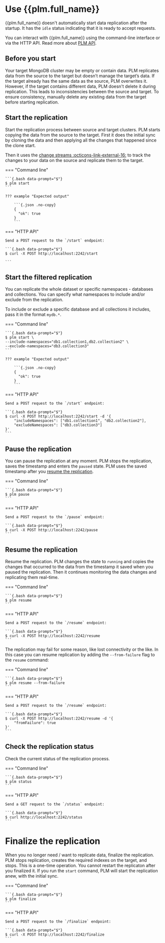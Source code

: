 # Use {{plm.full_name}}

{{plm.full_name}} doesn't automatically start data replication after the startup. It has the `idle` status indicating that it is ready to accept requests.

You can interact with {{plm.full_name}} using the command-line interface or via the HTTP API. Read more about [PLM API](../api.md).

## Before you start

Your target MongoDB cluster may be empty or contain data. PLM replicates data from the source to the target but doesn’t manage the target’s data. If the target already has the same data as the source, PLM overwrites it. However, if the target contains different data, PLM doesn't delete it during replication. This leads to inconsistencies between the source and target. To ensure consistency, manually delete any existing data from the target before starting replication.

## Start the replication

Start the replication process between source and target clusters. PLM starts copying the data from the source to the target. First it does the initial sync by cloning the data and then applying all the changes that happened since the clone start. 

Then it uses the [change streams :octicons-link-external-16:](https://www.mongodb.com/docs/manual/changeStreams/) to track the changes to your data on the source and replicate them to the target.

=== "Command line"

    ```{.bash data-prompt="$"}
    $ plm start
    ```

    ??? example "Expected output"

        ```{.json .no-copy}
        {
          "ok": true
        }
        ```

=== "HTTP API"
    
    Send a POST request to the `/start` endpoint:

    ```{.bash data-prompt="$"}
    $ curl -X POST http://localhost:2242/start 

    ```

## Start the filtered replication

You can replicate the whole dataset or specific namespaces - databases and collections. You can specify what namespaces to include and/or exclude from the replication. 

To include or exclude a specific database and all collections it includes, pass it in the format `mydb.*`.

=== "Command line"

    ```{.bash data-prompt="$"}
    $ plm start \ 
    --include-namespaces="db1.collection1,db2.collection2" \
    --exclude-namespaces="db3.collection3"
    ```

    ??? example "Expected output"

        ```{.json .no-copy}
        {
          "ok": true
        }
        ```

=== "HTTP API"
    
    Send a POST request to the `/start` endpoint:

    ```{.bash data-prompt="$"}
    $ curl -X POST http://localhost:2242/start -d '{
        "includeNamespaces": ["db1.collection1", "db2.collection2"],
        "excludeNamespaces": ["db3.collection3"]
    }'
    ```

## Pause the replication

You can pause the replication at any moment. PLM stops the replication, saves the timestamp and enters the `paused` state. PLM uses the saved timestamp after you [resume the replication](#resume-the-replication).

=== "Command line"

    ```{.bash data-prompt="$"}
    $ plm pause
    ```

=== "HTTP API"

    Send a POST request to the `/pause` endpoint:

    ```{.bash data-prompt="$"}
    $ curl -X POST http://localhost:2242/pause
    ```

## Resume the replication

Resume the replication. PLM changes the state to `running` and copies the changes that occurred to the data from the timestamp it saved when you paused the replication. Then it continues monitoring the data changes and replicating them real-time. 

=== "Command line"

    ```{.bash data-prompt="$"}
    $ plm resume
    ```

=== "HTTP API"

    Send a POST request to the `/resume` endpoint:

    ```{.bash data-prompt="$"}
    $ curl -X POST http://localhost:2242/resume
    ```

The replication may fail for some reason, like lost connectivity or the like. In this case you can resume replication by adding the `--from-failure` flag to the `resume` command:

=== "Command line"

    ```{.bash data-prompt="$"}
    $ plm resume --from-failure
    ```

=== "HTTP API"

    Send a POST request to the `/resume` endpoint:

    ```{.bash data-prompt="$"}
    $ curl -X POST http://localhost:2242/resume -d '{
        "fromFailure": true
    }'
    ```


## Check the replication status

Check the current status of the replication process.

=== "Command line"

    ```{.bash data-prompt="$"}
    $ plm status
    ```

=== "HTTP API"

    Send a GET request to the `/status` endpoint:

    ```{.bash data-prompt="$"}
    $ curl http://localhost:2242/status
    ```

# Finalize the replication

When you no longer need / want to replicate data, finalize the replication. PLM stops replication, creates the required indexes on the target, and stops. This is a one-time operation. You cannot restart the replicaton after you finalized it. If you run the `start` command, PLM will start the replication anew, with the initial sync. 

=== "Command line"

    ```{.bash data-prompt="$"}
    $ plm finalize
    ```

=== "HTTP API"
    
    Send a POST request to the `/finalize` endpoint:

    ```{.bash data-prompt="$"}
    $ curl -X POST http://localhost:2242/finalize
    ```
